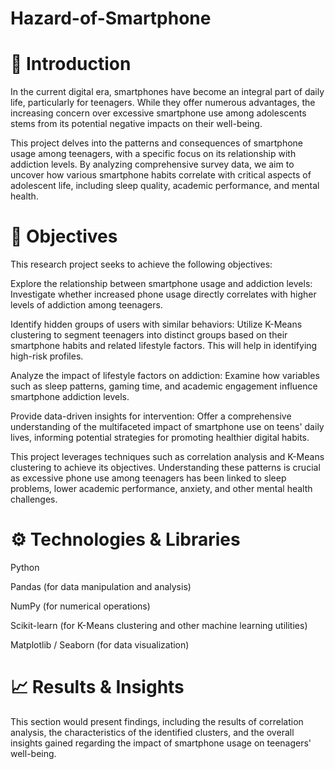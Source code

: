 # Hazard-of-Smartphone

# 📘 Introduction
In the current digital era, smartphones have become an integral part of daily life, particularly for teenagers. While they offer numerous advantages, the increasing concern over excessive smartphone use among adolescents stems from its potential negative impacts on their well-being.

This project delves into the patterns and consequences of smartphone usage among teenagers, with a specific focus on its relationship with addiction levels. By analyzing comprehensive survey data, we aim to uncover how various smartphone habits correlate with critical aspects of adolescent life, including sleep quality, academic performance, and mental health.

# 🎯 Objectives
This research project seeks to achieve the following objectives:

Explore the relationship between smartphone usage and addiction levels: Investigate whether increased phone usage directly correlates with higher levels of addiction among teenagers.

Identify hidden groups of users with similar behaviors: Utilize K-Means clustering to segment teenagers into distinct groups based on their smartphone habits and related lifestyle factors. This will help in identifying high-risk profiles.

Analyze the impact of lifestyle factors on addiction: Examine how variables such as sleep patterns, gaming time, and academic engagement influence smartphone addiction levels.

Provide data-driven insights for intervention: Offer a comprehensive understanding of the multifaceted impact of smartphone use on teens' daily lives, informing potential strategies for promoting healthier digital habits.

This project leverages techniques such as correlation analysis and K-Means clustering to achieve its objectives. Understanding these patterns is crucial as excessive phone use among teenagers has been linked to sleep problems, lower academic performance, anxiety, and other mental health challenges.



# ⚙️ Technologies & Libraries


Python

Pandas (for data manipulation and analysis)

NumPy (for numerical operations)

Scikit-learn (for K-Means clustering and other machine learning utilities)

Matplotlib / Seaborn (for data visualization)

# 📈 Results & Insights
This section would present  findings, including the results of  correlation analysis, the characteristics of the identified clusters, and the overall insights gained regarding the impact of smartphone usage on teenagers' well-being.
